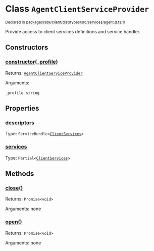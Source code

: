 # Class `AgentClientServiceProvider`
<sub>Declared in [packages/sdk/client/dist/types/src/services/agent.d.ts:11]()</sub>


Provide access to client services definitions and service handler.


## Constructors
### [constructor(_profile)]()



Returns: <code>[AgentClientServiceProvider](/api/@dxos/react-client/classes/AgentClientServiceProvider)</code>

Arguments: 

`_profile`: <code>string</code>


## Properties
### [descriptors]()
Type: <code>ServiceBundle&lt;[ClientServices](/api/@dxos/react-client/types/ClientServices)&gt;</code>

### [services]()
Type: <code>Partial&lt;[ClientServices](/api/@dxos/react-client/types/ClientServices)&gt;</code>


## Methods
### [close()]()



Returns: <code>Promise&lt;void&gt;</code>

Arguments: none

### [open()]()



Returns: <code>Promise&lt;void&gt;</code>

Arguments: none
